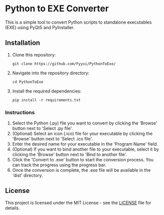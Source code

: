 # Python to EXE Converter

This is a simple tool to convert Python scripts to standalone executables (EXE) using PyQt5 and PyInstaller.

## Installation

1. Clone this repository:

    ```
    git clone https://github.com/Fyyxi/PythonToExe/
    ```

2. Navigate into the repository directory:

    ```
    cd PythonToExe
    ```

3. Install the required dependencies:

    ```
    pip install -r requirements.txt
    ```


### Instructions

1. Select the Python (.py) file you want to convert by clicking the 'Browse' button next to 'Select .py file'.
2. (Optional) Select an icon (.ico) file for your executable by clicking the 'Browse' button next to 'Select .ico file'.
3. Enter the desired name for your executable in the 'Program Name' field.
4. (Optional) If you want to bind another file to your executable, select it by clicking the 'Browse' button next to 'Bind to another file'.
5. Click the 'Convert to .exe' button to start the conversion process. You can track the progress using the progress bar.
6. Once the conversion is complete, the .exe file will be available in the 'dist' directory.

## License

This project is licensed under the MIT License - see the [LICENSE](LICENSE) file for details.


